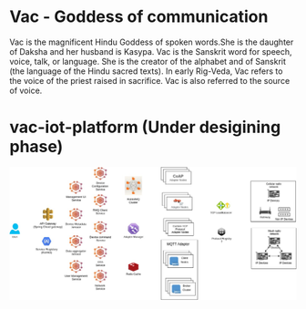 # Vac - Goddess of communication

Vac is the magnificent Hindu Goddess of spoken words.She is the daughter of Daksha and her husband is Kasypa.  Vac is the Sanskrit word for speech, voice, talk, or language. She is the creator of the alphabet and of Sanskrit (the language of the Hindu sacred texts).  In early Rig-Veda, Vac refers to the voice of the priest raised in sacrifice.  Vac is also referred to the source of voice.

# vac-iot-platform (Under desigining phase)

![Alt text](architecture.jpg?raw=true "VAC")
